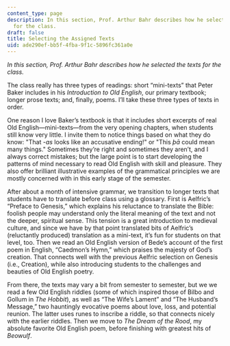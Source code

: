 ```yaml
---
content_type: page
description: In this section, Prof. Arthur Bahr describes how he selected the texts
  for the class.
draft: false
title: Selecting the Assigned Texts
uid: ade290ef-bb5f-4fba-9f1c-5896fc361a0e
---
```

*In this section, Prof. Arthur Bahr describes how he selected the texts for the class.*

The class really has three types of readings: short “mini-texts” that Peter Baker includes in his *Introduction to Old English*, our primary textbook; longer prose texts; and, finally, poems. I’ll take these three types of texts in order.

One reason I love Baker’s textbook is that it includes short excerpts of real Old English—mini-texts—from the very opening chapters, when students still know very little. I invite them to notice things based on what they do know: "That ­-*as* looks like an accusative ending!" or "This *þā* could mean many things." Sometimes they’re right and sometimes they aren’t, and I always correct mistakes; but the large point is to start developing the patterns of mind necessary to read Old English with skill and pleasure. They also offer brilliant illustrative examples of the grammatical principles we are mostly concerned with in this early stage of the semester.

After about a month of intensive grammar, we transition to longer texts that students have to translate before class using a glossary. First is Aelfric’s “Preface to Genesis,” which explains his reluctance to translate the Bible: foolish people may understand only the literal meaning of the text and not the deeper, spiritual sense. This tension is a great introduction to medieval culture, and since we have by that point translated bits of Aelfric’s (reluctantly produced) translation as a mini-text, it’s fun for students on that level, too. Then we read an Old English version of Bede’s account of the first poem in English, “Caedmon’s Hymn,” which praises the majesty of God’s creation. That connects well with the previous Aelfric selection on Genesis (i.e., Creation), while also introducing students to the challenges and beauties of Old English poetry.

From there, the texts may vary a bit from semester to semester, but we we read a few Old English riddles (some of which inspired those of Bilbo and Gollum in *The Hobbit*), as well as “The Wife’s Lament” and “The Husband’s Message,” two hauntingly evocative poems about love, loss, and potential reunion. The latter uses runes to inscribe a riddle, so that connects nicely with the earlier riddles. Then we move to *The Dream of the Rood*, my absolute favorite Old English poem, before finishing with greatest hits of *Beowulf*.